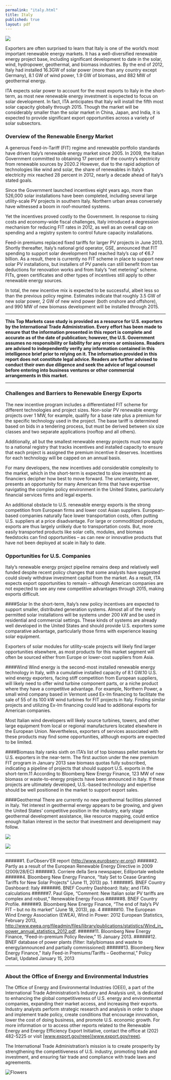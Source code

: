 ```yaml
---
permalink: "italy.html"
title: Italy
published: true
layout: pdf
---
```


![](images/italy1.png)

Exporters are often surprised to learn that Italy is one of the world’s most important renewable energy markets. It has a well-diversified renewable energy project base, including significant development to date in the solar, wind, hydropower, geothermal, and biomass industries. By the end of 2012, Italy had installed 16.3GW of solar power (more than any country except Germany), 8.1 GW of wind power, 1.9 GW of biomass, and 882 MW of geothermal energy.

ITA expects solar power to account for the most exports to Italy in the short-term, as most new renewable energy investment is expected to focus on solar development. In fact, ITA anticipates that Italy will install the fifth most solar capacity globally through 2015. Though the market will be considerably smaller than the solar market in China, Japan, and India, it is expected to provide significant export opportunities across a variety of solar subsectors.

<h3 id="overview-of-the-renewable-energy-market">Overview of the Renewable Energy Market</h3>

A generous Feed-in-Tariff (FIT) regime and renewable portfolio standards have driven Italy’s renewable energy market since 2005. In 2009, the Italian Government committed to obtaining 17 percent of the country’s electricity from renewable sources by 2020.2 However, due to the rapid adoption of technologies like wind and solar, the share of renewables in Italy’s electricity mix reached 28 percent in 2012, nearly a decade ahead of Italy’s stated goals.

Since the Government launched incentives eight years ago, more than 526,000 solar installations have been completed, including several large utility-scale PV projects in southern Italy. Northern urban areas conversely have witnessed a boom in roof-mounted systems.

Yet the incentives proved costly to the Government. In response to rising costs and economy-wide fiscal challenges, Italy introduced a degression mechanism for reducing FIT rates in 2012, as well as an overall cap on spending and a registry system to control future capacity installations.

Feed-in premiums replaced fixed tariffs for larger PV projects in June 2013. Shortly thereafter, Italy’s national grid operator, GSE, announced that FIT spending to support solar development had reached Italy’s cap of €6.7 billion. As a result, there is currently no FIT scheme in place to support new solar PV installations, but installers of PV panels can still benefit from tax deductions for renovation works and from Italy’s “net metering” scheme. FITs, green certificates and other types of incentives still apply to other renewable energy sources.

In total, the new incentive mix is expected to be successful, albeit less so than the previous policy regime. Estimates indicate that roughly 3.5 GW of new solar power, 2 GW of new wind power (both onshore and offshore), and 990 MW of new biomass development will be installed through 2015.

---

**This Top Markets case study is provided as a resource for U.S. exporters by the International Trade Administration. Every
effort has been made to ensure that the information presented in this report is complete and accurate as of the date of
publication; however, the U.S. Government assumes no responsibility or liability for any errors or omissions. Readers are
advised to independently verify any information contained in this intelligence brief prior to relying on it. The information
provided in this report does not constitute legal advice. Readers are further advised to conduct their own due diligence and
seek the advice of legal counsel before entering into business ventures or other commercial arrangements in this market.**

---

<h3 id="challenges-and-barriers-to-renewable-energy-exports">Challenges and Barriers to Renewable Energy Exports</h3>

The new incentive program includes a differentiated FIT scheme for different technologies and project sizes. Non-solar PV renewable energy projects over 1 MW, for example, qualify for a base rate plus a premium for the specific technology used in the project. The base tariff is determined based on bids in a tendering process, but must be derived between six size classes and two separate applications (rooftop and all others).

Additionally, all but the smallest renewable energy projects must now apply to a national registry that tracks incentives and installed capacity to ensure that each project is assigned the premium incentive it deserves. Incentives for each technology will be capped on an annual basis.

For many developers, the new incentives add considerable complexity to the market, which in the short-term is expected to slow investment as financiers decipher how best to move forward. The uncertainty, however, presents an opportunity for many American firms that have expertise navigating the complex policy environment in the United States, particularly financial services firms and legal experts.

An additional obstacle to U.S. renewable energy exports is the strong competition from European firms and lower cost Asian suppliers. European-based companies naturally face lower transportation costs, often putting U.S. suppliers at a price disadvantage. For large or commoditized products, exports are thus largely unlikely due to transportation costs. But, more easily transported products like solar cells, modules, and biomass feedstocks can find opportunities – as can new or innovative products that have not been deployed at scale in Italy to date.

<h3 id="opportunities-for-u.s.-companies">Opportunities for U.S. Companies</h3>

Italy’s renewable energy project pipeline remains deep and relatively well funded despite recent policy changes that some analysts have suggested could slowly withdraw investment capital from the market. As a result, ITA expects export opportunities to remain – although American companies are not expected to see any new competitive advantages through 2015, making exports difficult.

####Solar
In the short-term, Italy’s new policy incentives are expected to support smaller, distributed generation systems. Almost all of the newly permitted solar installations will be systems under 200 kW and be used in residential and commercial settings. These kinds of systems are already well developed in the United States and should provide U.S. exporters some comparative advantage, particularly those firms with experience leasing solar equipment.

Exporters of solar modules for utility-scale projects will likely find larger opportunities elsewhere, as most products for this market segment will often be sourced either from Europe or lower-cost suppliers from Asia.

####Wind
Wind energy is the second-most installed renewable energy technology in Italy, with a cumulative installed capacity of 8.1 GW.10 U.S. wind energy exporters, facing stiff competition from European suppliers, will likely need to offer wind turbine component parts, or a niche product where they have a competitive advantage. For example, Northern Power, a small wind company based in Vermont used Ex-Im financing to facilitate the sale of 55 of its 100 kW wind turbines for FIT projects in Italy. Finding similar projects and utilizing Ex-Im financing could lead to additional exports for American companies.

Most Italian wind developers will likely source turbines, towers, and other large equipment from local or regional manufacturers located elsewhere in the European Union. Nevertheless, exporters of services associated with these products may find some opportunities, although exports are expected to be limited.

####Biomass
Italy ranks sixth on ITA’s list of top biomass pellet markets for U.S. exporters in the near-term. The first auction under the new premium FIT program in January 2013 saw biomass quotas fully subscribed, indicating a pipeline of projects that should support U.S. exports in the short-term.11 According to Bloomberg New Energy Finance, 123 MW of new biomass or waste-to-energy projects have been announced in Italy. If these projects are ultimately developed, U.S.-based technology and expertise should be well positioned in the market to support export sales.

####Geothermal 
There are currently no new geothermal facilities planned in Italy. Yet interest in geothermal energy appears to be growing, and given the United States’ competitive position in the industry, early stage geothermal development assistance, like resource mapping, could entice enough Italian interest in the sector that investment and development may follow.

![](images/italy2.png)

![](images/re-green.png)

---

######1. EurObserv’ER report (http://www.eurobserv-er.org/)
######2. Partly as a result of the European Renewable Energy Directive in 2009 (2009/28/EC)
######3. Corriere della Sera newspaper, Edilportale website
######4. Bloomberg New Energy Finance, “Italy Set to Cease Granting Tariffs for New Solar Projects” (June 11, 2013) pp. 1
######5. BNEF Country Dashboard: Italy
######6. BNEF Country Dashboard: Italy; and ITA’s calculations
######7. Paul Gipe, “Comment: New Italian solar PV tariffs are complex and robust,” Renewable Energy Focus
######8. BNEF Country Profile.
######9. Bloomberg New Energy Finance, “The end of Italy’s PV FIT – but no its market” (June 18, 2013), pp. 4
######10. The European Wind Energy Association (EWEA), Wind in Power: 2012 European Statistics, February 2013, http://www.ewea.org/fileadmin/files/library/publications/statistics/Wind_in_power_annual_statistics_2012.pdf.
######11. Bloomberg New Energy Finance, “Feed-in-premium Policy Review,” 15 January 2013.
######12. BNEF database of power plants (filter: Italy/biomass and waste to energy/announced and partially commissioned)
######13. Bloomberg New Energy Finance,” Italy Feed-in Premiums/Tariffs – Geothermal,” Policy Detail, Updated January 15, 2013

---

<h3 id="about-the-office-of-energy-and-environmental-industries">About the Office of Energy and Environmental Industries</h3>

The Office of Energy and Environmental Industries (OEEI), a part of the International Trade Administration’s Industry and Analysis unit, is dedicated to enhancing the global competitiveness of U.S. energy and environmental companies, expanding their market access, and increasing their exports. Industry analysts perform strategic research and analysis in order to shape and implement trade policy, create conditions that encourage innovation, lower the cost of doing business, and promote U.S. economic growth. For more information or to access other reports related to the Renewable Energy and Energy Efficiency Export Initiative, contact the office at (202) 482-5225 or visit [www.export.gov/reee](www.export.gov/reee).

The International Trade Administration’s mission is to create prosperity by strengthening the competitiveness of U.S. industry, promoting trade and investment, and ensuring fair trade and compliance with trade laws and agreements.

![Flowers](images/ita.jpg)
